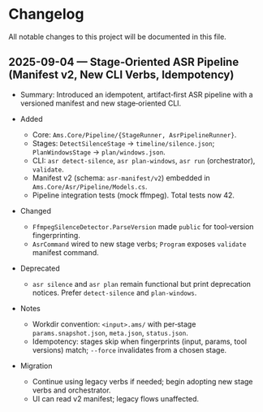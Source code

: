 # Changelog

All notable changes to this project will be documented in this file.

## 2025-09-04 — Stage‑Oriented ASR Pipeline (Manifest v2, New CLI Verbs, Idempotency)

- Summary: Introduced an idempotent, artifact‑first ASR pipeline with a versioned manifest and new stage‑oriented CLI.

- Added
  - Core: `Ams.Core/Pipeline/{StageRunner, AsrPipelineRunner}`.
  - Stages: `DetectSilenceStage` → `timeline/silence.json`; `PlanWindowsStage` → `plan/windows.json`.
  - CLI: `asr detect-silence`, `asr plan-windows`, `asr run` (orchestrator), `validate`.
  - Manifest v2 (schema: `asr-manifest/v2`) embedded in `Ams.Core/Asr/Pipeline/Models.cs`.
  - Pipeline integration tests (mock ffmpeg). Total tests now 42.

- Changed
  - `FfmpegSilenceDetector.ParseVersion` made `public` for tool‑version fingerprinting.
  - `AsrCommand` wired to new stage verbs; `Program` exposes `validate` manifest command.

- Deprecated
  - `asr silence` and `asr plan` remain functional but print deprecation notices. Prefer `detect-silence` and `plan-windows`.

- Notes
  - Workdir convention: `<input>.ams/` with per‑stage `params.snapshot.json`, `meta.json`, `status.json`.
  - Idempotency: stages skip when fingerprints (input, params, tool versions) match; `--force` invalidates from a chosen stage.

- Migration
  - Continue using legacy verbs if needed; begin adopting new stage verbs and orchestrator.
  - UI can read v2 manifest; legacy flows unaffected.

